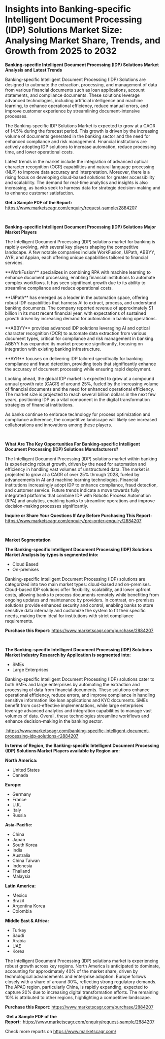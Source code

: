<p><h1>Insights into Banking-specific Intelligent Document Processing (IDP) Solutions Market Size: Analysing Market Share, Trends, and Growth from 2025 to 2032</h1></p><p><strong>Banking-specific Intelligent Document Processing (IDP) Solutions Market Analysis and Latest Trends</strong></p>
<p><p>Banking-specific Intelligent Document Processing (IDP) Solutions are designed to automate the extraction, processing, and management of data from various financial documents such as loan applications, account statements, and compliance documents. These solutions leverage advanced technologies, including artificial intelligence and machine learning, to enhance operational efficiency, reduce manual errors, and improve customer experience by streamlining document-intensive processes.</p><p>The Banking-specific IDP Solutions Market is expected to grow at a CAGR of 14.5% during the forecast period. This growth is driven by the increasing volume of documents generated in the banking sector and the need for enhanced compliance and risk management. Financial institutions are actively adopting IDP solutions to increase automation, reduce processing time, and lower operational costs.</p><p>Latest trends in the market include the integration of advanced optical character recognition (OCR) capabilities and natural language processing (NLP) to improve data accuracy and interpretation. Moreover, there is a rising focus on developing cloud-based solutions for greater accessibility and scalability. The demand for real-time analytics and insights is also increasing, as banks seek to harness data for strategic decision-making and to enhance customer satisfaction.</p></p>
<p><strong>Get a Sample PDF of the Report:&nbsp;</strong> <a href="https://www.marketscagr.com/enquiry/request-sample/2884207?utm_campaign=2723&utm_medium=2&utm_source=Github&utm_content=ia&utm_term=13032025&utm_id=banking-specific-intelligent-document-processing-idp-solutions">https://www.marketscagr.com/enquiry/request-sample/2884207</a></p>
<p>&nbsp;</p>
<p><strong>Banking-specific Intelligent Document Processing (IDP) Solutions Major Market Players</strong></p>
<p><p>The Intelligent Document Processing (IDP) solutions market for banking is rapidly evolving, with several key players shaping the competitive landscape. A few notable companies include WorkFusion, UiPath, ABBYY, AYR, and Appian, each offering unique capabilities tailored to financial services.</p><p>**WorkFusion** specializes in combining RPA with machine learning to enhance document processing, enabling financial institutions to automate complex workflows. It has seen significant growth due to its ability to streamline compliance and reduce operational costs.</p><p>**UiPath** has emerged as a leader in the automation space, offering robust IDP capabilities that harness AI to extract, process, and understand banking documents. The company reported revenue of approximately $1 billion in its most recent financial year, with expectations of sustained growth driven by increasing demand for automation in banking operations.</p><p>**ABBYY** provides advanced IDP solutions leveraging AI and optical character recognition (OCR) to automate data extraction from various document types, critical for compliance and risk management in banking. ABBYY has expanded its market presence significantly, focusing on integration with existing banking infrastructure.</p><p>**AYR** focuses on delivering IDP tailored specifically for banking compliance and fraud detection, providing tools that significantly enhance the accuracy of document processing while ensuring rapid deployment.</p><p>Looking ahead, the global IDP market is expected to grow at a compound annual growth rate (CAGR) of around 25%, fueled by the increasing volume of financial documents and the need for enhanced operational efficiency. The market size is projected to reach several billion dollars in the next few years, positioning IDP as a vital component in the digital transformation strategies of financial institutions. </p><p>As banks continue to embrace technology for process optimization and compliance adherence, the competitive landscape will likely see increased collaborations and innovations among these players.</p></p>
<p>&nbsp;</p>
<p><strong>What Are The Key Opportunities For Banking-specific Intelligent Document Processing (IDP) Solutions Manufacturers?</strong></p>
<p><p>The Intelligent Document Processing (IDP) solutions market within banking is experiencing robust growth, driven by the need for automation and efficiency in handling vast volumes of unstructured data. The market is projected to grow at a CAGR of over 25% through 2028, fueled by advancements in AI and machine learning technologies. Financial institutions increasingly adopt IDP to enhance compliance, fraud detection, and customer service. Future trends indicate a move towards fully integrated platforms that combine IDP with Robotic Process Automation (RPA) and analytics, enabling banks to streamline operations and improve decision-making processes significantly.</p></p>
<p><strong>Inquire or Share Your Questions If Any Before Purchasing This Report:</strong> <a href="https://www.marketscagr.com/enquiry/pre-order-enquiry/2884207?utm_campaign=2723&utm_medium=2&utm_source=Github&utm_content=ia&utm_term=13032025&utm_id=banking-specific-intelligent-document-processing-idp-solutions">https://www.marketscagr.com/enquiry/pre-order-enquiry/2884207</a></p>
<p>&nbsp;</p>
<p><strong>Market Segmentation</strong></p>
<p><strong>The Banking-specific Intelligent Document Processing (IDP) Solutions Market Analysis by types is segmented into:</strong></p>
<p><ul><li>Cloud Based</li><li>On-premises</li></ul></p>
<p><p>Banking-specific Intelligent Document Processing (IDP) solutions are categorized into two main market types: cloud-based and on-premises. Cloud-based IDP solutions offer flexibility, scalability, and lower upfront costs, allowing banks to process documents remotely while benefiting from ongoing updates and maintenance by providers. In contrast, on-premises solutions provide enhanced security and control, enabling banks to store sensitive data internally and customize the system to fit their specific needs, making them ideal for institutions with strict compliance requirements.</p></p>
<p><strong>Purchase this Report:&nbsp;</strong><a href="https://www.marketscagr.com/purchase/2884207?utm_campaign=2723&utm_medium=2&utm_source=Github&utm_content=ia&utm_term=13032025&utm_id=banking-specific-intelligent-document-processing-idp-solutions">https://www.marketscagr.com/purchase/2884207</a></p>
<p>&nbsp;</p>
<p><strong>The Banking-specific Intelligent Document Processing (IDP) Solutions Market Industry Research by Application is segmented into:</strong></p>
<p><ul><li>SMEs</li><li>Large Enterprises</li></ul></p>
<p><p>Banking-specific Intelligent Document Processing (IDP) solutions cater to both SMEs and large enterprises by automating the extraction and processing of data from financial documents. These solutions enhance operational efficiency, reduce errors, and improve compliance in handling sensitive information like loan applications and KYC documents. SMEs benefit from cost-effective implementations, while large enterprises leverage advanced analytics and integration capabilities to manage vast volumes of data. Overall, these technologies streamline workflows and enhance decision-making in the banking sector.</p></p>
<p><a href="https://www.marketscagr.com/banking-specific-intelligent-document-processing-idp-solutions-r2884207?utm_campaign=2723&utm_medium=2&utm_source=Github&utm_content=ia&utm_term=13032025&utm_id=banking-specific-intelligent-document-processing-idp-solutions">&nbsp;https://www.marketscagr.com/banking-specific-intelligent-document-processing-idp-solutions-r2884207</a></p>
<p><strong>In terms of Region, the Banking-specific Intelligent Document Processing (IDP) Solutions Market Players available by Region are:</strong></p>
<p>
    <p> <strong> North America: </strong>
        <ul>
            <li>United States</li>
            <li>Canada</li>
        </ul>
        </p> 
    <p> <strong> Europe: </strong>
        <ul>
            <li>Germany</li>
            <li>France</li>
            <li>U.K.</li>
            <li>Italy</li>
            <li>Russia</li>
        </ul>
        </p> 
    <p> <strong> Asia-Pacific: </strong>
        <ul>
            <li>China</li>
            <li>Japan</li>
            <li>South Korea</li>
            <li>India</li>
            <li>Australia</li>
            <li>China Taiwan</li>
            <li>Indonesia</li>
            <li>Thailand</li>
            <li>Malaysia</li>
        </ul>
        </p> 
    <p> <strong> Latin America: </strong>
        <ul>
            <li>Mexico</li>
            <li>Brazil</li>
            <li>Argentina Korea</li>
            <li>Colombia</li>
        </ul>
        </p> 
    <p> <strong> Middle East & Africa: </strong>
        <ul>
            <li>Turkey</li>
            <li>Saudi</li>
            <li>Arabia</li>
            <li>UAE</li>
            <li>Korea</li>
        </ul>
    </p>
    </p>
<p><p>The Intelligent Document Processing (IDP) solutions market is experiencing robust growth across key regions. North America is anticipated to dominate, accounting for approximately 40% of the market share, driven by technological advancements and enterprise adoption. Europe follows closely with a share of around 30%, reflecting strong regulatory demands. The APAC region, particularly China, is rapidly expanding, expected to capture 20% due to increasing digital transformation efforts. The remaining 10% is attributed to other regions, highlighting a competitive landscape.</p></p>
<p><strong>Purchase this Report: </strong><a href="https://www.marketscagr.com/purchase/2884207?utm_campaign=2723&utm_medium=2&utm_source=Github&utm_content=ia&utm_term=13032025&utm_id=banking-specific-intelligent-document-processing-idp-solutions">https://www.marketscagr.com/purchase/2884207</a></p>
<p>&nbsp;<strong>Get a Sample PDF of the Report:&nbsp;&nbsp;</strong><a href="https://www.marketscagr.com/enquiry/request-sample/2884207?utm_campaign=2723&utm_medium=2&utm_source=Github&utm_content=ia&utm_term=13032025&utm_id=banking-specific-intelligent-document-processing-idp-solutions">https://www.marketscagr.com/enquiry/request-sample/2884207</a></p>
<p><strong></strong></p>
<p>Check more reports on <a href="https://www.marketscagr.com/?utm_campaign=2723&utm_medium=2&utm_source=Github&utm_content=ia&utm_term=13032025&utm_id=banking-specific-intelligent-document-processing-idp-solutions">https://www.marketscagr.com/</a></p>